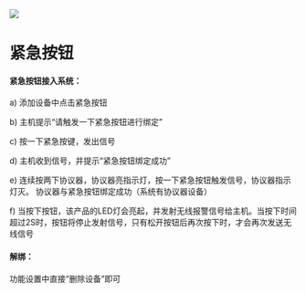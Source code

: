 ![](http://www.cspugoing.com/img/shiwu/SOS.png)

# 紧急按钮

#### 紧急按钮接入系统：

a) 添加设备中点击紧急按钮

b) 主机提示“请触发一下紧急按钮进行绑定”

c) 按一下紧急按键，发出信号

d) 主机收到信号，并提示“紧急按钮绑定成功”

e)  连续按两下协议器，协议器亮指示灯，按一下紧急按钮触发信号，协议器指示灯灭。 协议器与紧急按钮绑定成功（系统有协议器设备）

f)  当按下按钮，该产品的LED灯会亮起，并发射无线报警信号给主机。当按下时间超过2S时，按钮将停止发射信号，只有松开按钮后再次按下时，才会再次发送无线信号



#### 解绑：

功能设置中直接“删除设备”即可
